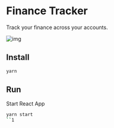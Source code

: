 # Finance Tracker

Track your finance across your accounts.

![img](https://image.tmdb.org/t/p/original/gNjBBkoBHwvKJijC2ThACzTPzmS.jpg)

## Install

```sh
yarn
```

## Run

Start React App

```sh
yarn start
``1
```
